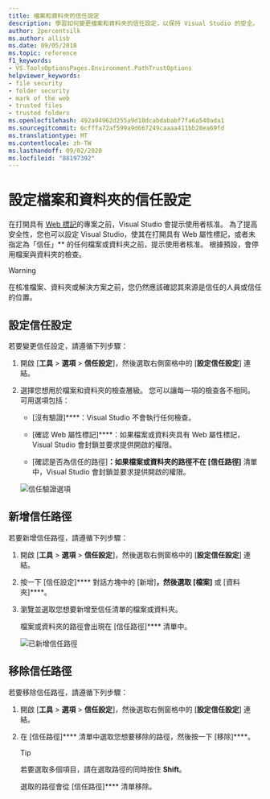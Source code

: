```yaml
---
title: 檔案和資料夾的信任設定
description: 學習如何變更檔案和資料夾的信任設定，以保持 Visual Studio 的安全。
author: 2percentsilk
ms.author: allisb
ms.date: 09/05/2018
ms.topic: reference
f1_keywords:
- VS.ToolsOptionsPages.Environment.PathTrustOptions
helpviewer_keywords:
- file security
- folder security
- mark of the web
- trusted files
- trusted folders
ms.openlocfilehash: 492a94962d255a9d18dcabdababf7fa6a540ada1
ms.sourcegitcommit: 6cfffa72af599a9d667249caaaa411bb28ea69fd
ms.translationtype: MT
ms.contentlocale: zh-TW
ms.lasthandoff: 09/02/2020
ms.locfileid: "88197392"
---
```

# <a name="configure-trust-settings-for-files-and-folders"></a>設定檔案和資料夾的信任設定

在打開具有 [Web 標記](/previous-versions/windows/internet-explorer/ie-developer/compatibility/ms537628(v=vs.85))的專案之前，Visual Studio 會提示使用者核准。 為了提高安全性，您也可以設定 Visual Studio，使其在打開具有 Web 屬性標記，或者未指定為「信任」** 的任何檔案或資料夾之前，提示使用者核准。 根據預設，會停用檔案與資料夾的檢查。

> [!WARNING]
> 在核准檔案、資料夾或解決方案之前，您仍然應該確認其來源是信任的人員或信任的位置。

## <a name="configure-trust-settings"></a>設定信任設定

若要變更信任設定，請遵循下列步驟：

1. 開啟 [**工具**  >  **選項**  >  **信任設定**]，然後選取右側窗格中的 [**設定信任設定**] 連結。

2. 選擇您想用於檔案和資料夾的檢查層級。 您可以讓每一項的檢查各不相同。 可用選項包括：

   * [沒有驗證]****：Visual Studio 不會執行任何檢查。

   * [確認 Web 屬性標記]****：如果檔案或資料夾具有 Web 屬性標記，Visual Studio 會封鎖並要求提供開啟的權限。

   * [確認是否為信任的路徑]****：如果檔案或資料夾的路徑不在 [信任路徑]**** 清單中，Visual Studio 會封鎖並要求提供開啟的權限。

   ![信任驗證選項](media/trust-settings.png)

## <a name="add-trusted-paths"></a>新增信任路徑

若要新增信任路徑，請遵循下列步驟：

1. 開啟 [**工具**  >  **選項**  >  **信任設定**]，然後選取右側窗格中的 [**設定信任設定**] 連結。

2. 按一下 [信任設定]**** 對話方塊中的 [新增]****，然後選取 [檔案]**** 或 [資料夾]****。

3. 瀏覽並選取您想要新增至信任清單的檔案或資料夾。

   檔案或資料夾的路徑會出現在 [信任路徑]**** 清單中。

   ![已新增信任路徑](media/trusted-paths.png)

## <a name="remove-trusted-paths"></a>移除信任路徑

若要移除信任路徑，請遵循下列步驟：

1. 開啟 [**工具**  >  **選項**  >  **信任設定**]，然後選取右側窗格中的 [**設定信任設定**] 連結。

2. 在 [信任路徑]**** 清單中選取您想要移除的路徑，然後按一下 [移除]****。

   > [!TIP]
   > 若要選取多個項目，請在選取路徑的同時按住 **Shift**。

   選取的路徑會從 [信任路徑]**** 清單移除。
